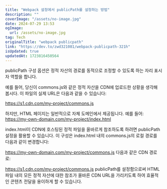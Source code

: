 ```yaml
---
title: "Webpack 설정에서 publicPath를 설정하는 방법"
description: ""
coverImage: "/assets/no-image.jpg"
date: 2024-07-29 13:53
ogImage: 
  url: /assets/no-image.jpg
tag: Tech
originalTitle: "webpack publicpath"
link: "https://dev.to/zwd321081/webpack-publicpath-321h"
isUpdated: true
updatedAt: 1723816450564
---
```




publicPath 구성 옵션은 정적 자산의 경로를 동적으로 조정할 수 있도록 하는 자리 표시자 역할을 합니다.

예를 들어, 당신이 commons.js와 같은 정적 자산을 CDN에 업로드한 상황을 생각해 봅시다. 이 파일의 실제 URL은 다음과 같을 수 있습니다:

https://s1.cdn.com/my-project/commons.js

하지만, HTML 페이지는 일반적으로 자체 도메인에서 제공됩니다. 예를 들어:
https://my-own-domain.com/my-project/index.html

<div class="content-ad"></div>

index.html이 CDN에 호스팅된 정적 파일을 올바르게 참조하도록 하려면 publicPath 설정을 활용할 수 있습니다. 이 구성은 index.html 내의 commons.js의 로컬 경로를 다음과 같이 변경합니다:

https://my-own-domain.com/my-project/commons.js
다음과 같은 CDN 경로로:

https://s1.cdn.com/my-project/commons.js
publicPath를 설정함으로써 HTML 파일 내의 모든 정적 자산에 대한 참조가 올바른 CDN URL을 가리키도록 하여 효율적인 콘텐츠 전달을 용이하게 할 수 있습니다.
